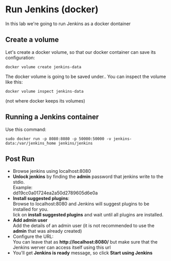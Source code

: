 # Run Jenkins (docker)

In this lab we're going to run Jenkins as a docker dontainer

## Create a volume

Let's create a docker volume, so that our docker container can save its configuration:
```
docker volume create jenkins-data
```
The docker volume is going to be saved under..
You can inspect the volume like this:
```
docker volume inspect jenkins-data
```
(not where docker keeps its volumes)

## Running a Jenkins container

Use this command:
```
sudo docker run -p 8080:8080 -p 50000:50000 -v jenkins-data:/var/jenkins_home jenkins/jenkins
```

## Post Run

- Browse jenkins using localhost:8080
- **Unlock jenkins** by finding the **admin** password that jenkins write to the stdio.  
Example:  
dd19cc0a01724ea2a50d2789605d6e0a
- **Install suggested plugins**:  
Browse to localhost:8080 and Jenkins will suggest plugins to be installed for you.  
lick on **install suggested plugins** and wait until all plugins are installed.
- **Add admin user**  
Add the details of an admin user (it is not recommended to use the **admin** that was already created)
- Configure the URL:  
You can leave that as **http://localhost:8080/** but make sure that the Jenkins werver can access itself using this url
- You'll get **Jenkins is ready** message, so click **Start using Jenkins**
